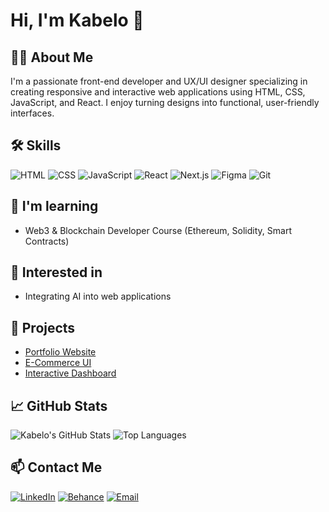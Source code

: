 # Hi, I'm Kabelo 👋

## 👨‍💻 About Me
I'm a passionate front-end developer and UX/UI designer specializing in creating responsive and interactive web applications using HTML, CSS, JavaScript, and React. I enjoy turning designs into functional, user-friendly interfaces.

## 🛠️ Skills
![HTML](https://img.shields.io/badge/HTML-E34F26?style=for-the-badge&logo=html5&logoColor=white)
![CSS](https://img.shields.io/badge/CSS-1572B6?style=for-the-badge&logo=css3&logoColor=white)
![JavaScript](https://img.shields.io/badge/JavaScript-F7DF1E?style=for-the-badge&logo=javascript&logoColor=black)
![React](https://img.shields.io/badge/React-61DAFB?style=for-the-badge&logo=react&logoColor=black)
![Next.js](https://img.shields.io/badge/Next.js-000000?style=for-the-badge&logo=nextdotjs&logoColor=white)
![Figma](https://img.shields.io/badge/Figma-F24E1E?style=for-the-badge&logo=figma&logoColor=white)
![Git](https://img.shields.io/badge/Git-F05032?style=for-the-badge&logo=git&logoColor=white)

## 🌱 I'm learning
- Web3 & Blockchain Developer Course (Ethereum, Solidity, Smart Contracts)

 

## 🤖 Interested in
- Integrating AI into web applications  

## 🔗 Projects
- [Portfolio Website](https://github.com/kabsM13/portfolio)
- [E-Commerce UI](https://github.com/kabsM13/ecommerce-ui)
- [Interactive Dashboard](https://github.com/kabsM13/dashboard)

## 📈 GitHub Stats
![Kabelo's GitHub Stats](https://github-readme-stats.vercel.app/api?username=kabsM13&show_icons=true&theme=radical)
![Top Languages](https://github-readme-stats.vercel.app/api/top-langs/?username=kabsM13&layout=compact&theme=radical)

## 📫 Contact Me
[![LinkedIn](https://img.shields.io/badge/LinkedIn-0A66C2?style=for-the-badge&logo=linkedin&logoColor=white)](https://www.linkedin.com/in/kabelo-m-9a0555128/)
[![Behance](https://img.shields.io/badge/Behance-1769FF?style=for-the-badge&logo=behance&logoColor=white)](https://www.behance.net/kabelomaitisa1)
[![Email](https://img.shields.io/badge/Email-D14836?style=for-the-badge&logo=gmail&logoColor=white)](mailto:kabelodesigns777@gmail.com)

